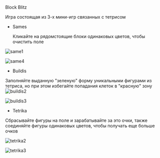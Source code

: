 Block Blitz

Игра состоящая из 3-х мини-игр связанных с тетрисом

* Sames

  Кликайте на рядомстоящие блоки одинаковых цветов, чтобы очистить поле

![same1](https://github.com/ProSkyGamer/U2D_Block_Blitz/assets/82523053/9fbdcaa9-820d-4f57-b829-845337fb0698)

![same4](https://github.com/ProSkyGamer/U2D_Block_Blitz/assets/82523053/1258b1c4-c962-42c2-bf4e-275202060de5)

* Buildis

Заполняйте выданную "зеленую" форму уникальными фигурами из тетриса, но при этом избегайте попадания клеток в "красную" зону
![buildis2](https://github.com/ProSkyGamer/U2D_Block_Blitz/assets/82523053/22058f7a-0396-496b-8d2d-1251cb3e1349)

![buildis3](https://github.com/ProSkyGamer/U2D_Block_Blitz/assets/82523053/8dddd55a-0e29-4dea-b291-e08023d83eb1)

* Tetrika

Сбрасывайте фигуры на поле и зарабатывайте за это очки, также соединяйте фигуры одинаковых цветов, чтобы получать еще больше очков

![tetrika2](https://github.com/ProSkyGamer/U2D_Block_Blitz/assets/82523053/a0aef29a-cadd-4120-8211-3047fb1c87f7)

![tetrika3](https://github.com/ProSkyGamer/U2D_Block_Blitz/assets/82523053/a796e4b8-0d71-4c8f-a79c-214e014c37a0)

